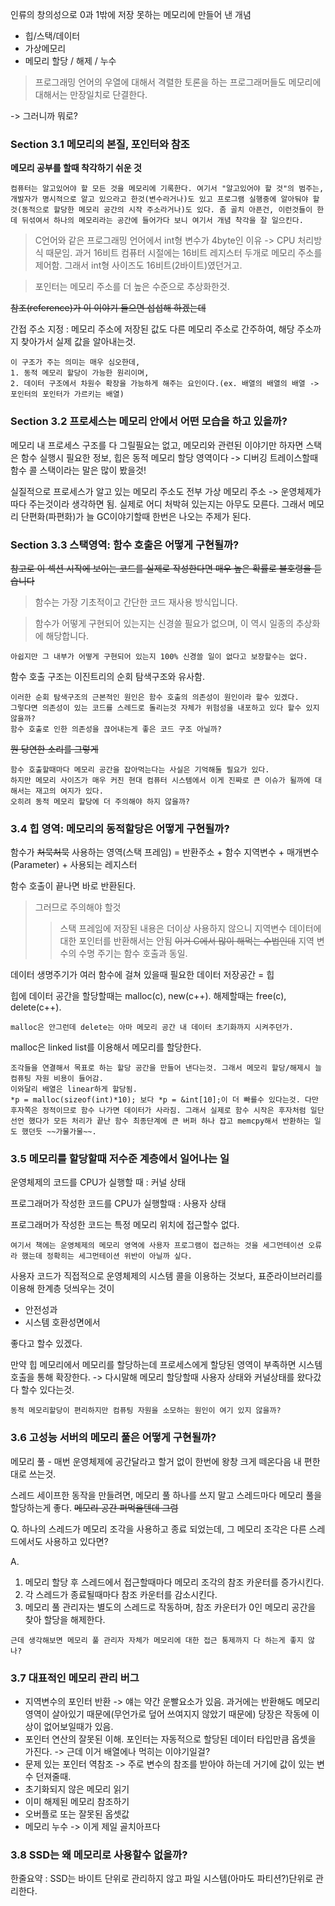 인류의 창의성으로 0과 1밖에 저장 못하는 메모리에 만들어 낸 개념
- 힙/스택/데이터
- 가상메모리
- 메모리 할당 / 해제 / 누수

> 프로그래밍 언어의 우열에 대해서 격렬한 토론을 하는 프로그래머들도 메모리에 대해서는 만장일치로 단결한다.

-> 그러니까 뭐로?

### Section 3.1 메모리의 본질, 포인터와 참조

**메모리 공부를 할때 착각하기 쉬운 것**
```
컴퓨터는 알고있어야 할 모든 것을 메모리에 기록한다. 여기서 "알고있어야 할 것"의 범주는, 개발자가 명시적으로 알고 있으라고 한것(변수라거나)도 있고 프로그램 실행중에 알아둬야 할것(동적으로 할당한 메모리 공간의 시작 주소라거나)도 있다. 좀 골치 아픈건, 이런것들이 한데 뒤섞여서 하나의 메모리라는 공간에 들어가다 보니 여기서 개념 착각을 잘 일으킨다.
```

> C언어와 같은 프로그래밍 언어에서 int형 변수가 4byte인 이유 -> CPU 처리방식 때문임. 과거 16비트 컴퓨터 시절에는 16비트 레지스터 두개로 메모리 주소를 제어함. 그래서 int형 사이즈도 16비트(2바이트)였던거고.

> 포인터는 메모리 주소를 더 높은 수준으로 추상화한것.

~~참조(reference)가 이 이야기 들으면 섭섭해 하겠는데~~

간접 주소 지정 : 메모리 주소에 저장된 값도 다른 메모리 주소로 간주하여, 해당 주소까지 찾아가서 실제 값을 알아내는것.

```
이 구조가 주는 의미는 매우 심오한데, 
1. 동적 메모리 할당이 가능한 원리이며,
2. 데이터 구조에서 차원수 확장을 가능하게 해주는 요인이다.(ex. 배열의 배열의 배열 -> 포인터의 포인터가 가르키는 배열) 
```

### Section 3.2 프로세스는 메모리 안에서 어떤 모습을 하고 있을까?

메모리 내 프로세스 구조를 다 그릴필요는 없고, 메모리와 관련된 이야기만 하자면 스택은 함수 실행시 필요한 정보, 힙은 동적 메모리 할당 영역이다 -> 디버깅 트레이스할때 함수 콜 스택이라는 말은 많이 봤을것!

실질적으로 프로세스가 알고 있는 메모리 주소도 전부 가상 메모리 주소 -> 운영체제가 따다 주는것이라 생각하면 됨. 실제로 어디 처박혀 있는지는 아무도 모른다. 그래서 메모리 단편화(파편화)가 늘 GC이야기할때 한번은 나오는 주제가 된다.

### Section 3.3 스택영역: 함수 호출은 어떻게 구현될까?

~~참고로 이 섹션 시작에 보이는 코드를 실제로 작성한다면 매우 높은 확률로 불호령을 듣습니다~~

> 함수는 가장 기초적이고 간단한 코드 재사용 방식입니다.

> 함수가 어떻게 구현되어 있는지는 신경쓸 필요가 없으며, 이 역시 일종의 추상화에 해당합니다.

```
아쉽지만 그 내부가 어떻게 구현되어 있는지 100% 신경쓸 일이 없다고 보장할수는 없다.
```

함수 호출 구조는 이진트리의 순회 탐색구조와 유사함.
```
이러한 순회 탐색구조의 근본적인 원인은 함수 호출의 의존성이 원인이라 할수 있겠다.
그렇다면 의존성이 있는 코드를 스레드로 돌리는것 자체가 위험성을 내포하고 있다 할수 있지 않을까?
함수 호출로 인한 의존성을 끊어내는게 좋은 코드 구조 아닐까?
```
~~뭔 당연한 소리를 그렇게~~

```
함수 호출할때마다 메모리 공간을 잡아먹는다는 사실은 기억해둘 필요가 있다.
하지만 메모리 사이즈가 매우 커진 현대 컴퓨터 시스템에서 이게 진짜로 큰 이슈가 될까에 대해서는 재고의 여지가 있다.
오히려 동적 메모리 할당에 더 주의해야 하지 않을까?
```

### 3.4 힙 영역: 메모리의 동적할당은 어떻게 구현될까?

함수가 ~~처묵처묵~~ 사용하는 영역(스택 프레임) = 반환주소 + 함수 지역변수 + 매개변수(Parameter) + 사용되는 레지스터

함수 호출이 끝나면 바로 반환된다.

> 그러므로 주의해야 할것
>> 스택 프레임에 저장된 내용은 더이상 사용하지 않으니 지역변수 데이터에 대한 포인터를 반환해서는 안됨 ~~이거 C에서 많이 해먹는 수법인데~~
>> 지역 변수의 수명 주기는 함수 호출과 동일.

데이터 생명주기가 여러 함수에 걸쳐 있을때 필요한 데이터 저장공간 = 힙

힙에 데이터 공간을 할당할때는 malloc(c), new(c++). 해제할때는 free(c), delete(c++).

```
malloc은 안그런데 delete는 아마 메모리 공간 내 데이터 초기화까지 시켜주던가.
```

malloc은 linked list를 이용해서 메모리를 할당한다.
``` 
조각들을 연결해서 목표로 하는 할당 공간을 만들어 낸다는것. 그래서 메모리 할당/해제시 늘 컴퓨팅 자원 비용이 들어감.
이와달리 배열은 linear하게 할당됨.
*p = malloc(sizeof(int)*10); 보다 *p = &int[10];이 더 빠를수 있다는것. 다만 후자쪽은 정적이므로 함수 나가면 데이터가 사라짐. 그래서 실제로 함수 시작은 후자처럼 일단 선언 했다가 모든 처리가 끝난 함수 최종단계에 큰 버퍼 하나 잡고 memcpy해서 반환하는 일도 했던듯 ~~가물가물~~.

```

### 3.5 메모리를 할당할때 저수준 계층에서 일어나는 일

운영체제의 코드를 CPU가 실행할 때 : 커널 상태

프로그래머가 작성한 코드를 CPU가 실행할때 : 사용자 상태

프로그래머가 작성한 코드는 특정 메모리 위치에 접근할수 없다. 
```
여기서 책에는 운영체제의 메모리 영역에 사용자 프로그램이 접근하는 것을 세그먼테이션 오류라 했는데 정확히는 세그먼테이션 위반이 아닐까 싶다.
```

사용자 코드가 직접적으로 운영체제의 시스템 콜을 이용하는 것보다, 표준라이브러리를 이용해 한계층 덧씌우는 것이
- 안전성과
- 시스템 호환성면에서

좋다고 할수 있겠다.

만약 힙 메모리에서 메모리를 할당하는데 프로세스에게 할당된 영역이 부족하면 시스템 호출을 통해 확장한다. -> 다시말해 메모리 할당할때 사용자 상태와 커널상태를 왔다갔다 할수 있다는것. 
```
동적 메모리할당이 편리하지만 컴퓨팅 자원을 소모하는 원인이 여기 있지 않을까?
```

### 3.6 고성능 서버의 메모리 풀은 어떻게 구현될까?

메모리 풀 - 매번 운영체제에 공간달라고 할거 없이 한번에 왕창 크게 떼온다음 내 편한대로 쓰는것.

스레드 세이프한 동작을 만들려면, 메모리 풀 하나를 쓰지 말고 스레드마다 메모리 풀을 할당하는게 좋다.
~~메모리 공간 퍼먹을텐데 그럼~~

Q. 하나의 스레드가 메모리 조각을 사용하고 종료 되었는데, 그 메모리 조각은 다른 스레드에서도 사용하고 있다면?

A.

  1. 메모리 할당 후 스레드에서 접근할때마다 메모리 조각의 참조 카운터를 증가시킨다.
  2. 각 스레드가 종료될때마다 참조 카운터를 감소시킨다.
  3. 메모리 풀 관리자는 별도의 스레드로 작동하며, 참조 카운터가 0인 메모리 공간을 찾아 할당을 해제한다.

```
근데 생각해보면 메모리 풀 관리자 자체가 메모리에 대한 접근 통제까지 다 하는게 좋지 않나?
```

### 3.7 대표적인 메모리 관리 버그

- 지역변수의 포인터 반환 -> 얘는 약간 운빨요소가 있음. 과거에는 반환해도 메모리 영역이 살아있기 때문에(무언가로 덮어 쓰여지지 않았기 때문에) 당장은 작동에 이상이 없어보일때가 있음.
- 포인터 연산의 잘못된 이해. 포인터는 자동적으로 할당된 데이터 타입만큼 옵셋을 가진다. -> 근데 이거 배열에나 먹히는 이야기일걸?
- 문제 있는 포인터 역참조 -> 주로 변수의 참조를 받아야 하는데 거기에 값이 있는 변수 던져줄때. 
- 초기화되지 않은 메모리 읽기
- 이미 해제된 메모리 참조하기
- 오버플로 또는 잘못된 옵셋값
- 메모리 누수 -> 이게 제일 골치아프다

### 3.8 SSD는 왜 메모리로 사용할수 없을까?
한줄요약 : SSD는 바이트 단위로 관리하지 않고 파일 시스템(아마도 파티션?)단위로 관리한다.